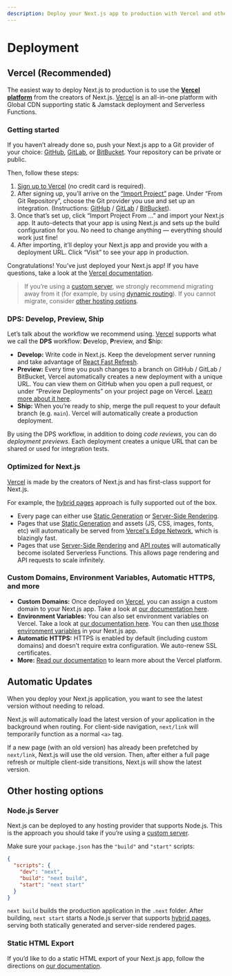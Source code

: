 ```yaml
---
description: Deploy your Next.js app to production with Vercel and other hosting options.
---
```


# Deployment

## Vercel (Recommended)

The easiest way to deploy Next.js to production is to use the **[Vercel platform](https://vercel.com)** from the creators of Next.js. [Vercel](https://vercel.com) is an all-in-one platform with Global CDN supporting static & Jamstack deployment and Serverless Functions.

### Getting started

If you haven’t already done so, push your Next.js app to a Git provider of your choice: [GitHub](https://github.com/), [GitLab](https://gitlab.com/), or [BitBucket](https://bitbucket.org/). Your repository can be private or public.

Then, follow these steps:

1. [Sign up to Vercel](https://vercel.com/signup) (no credit card is required).
2. After signing up, you’ll arrive on the [“Import Project”](https://vercel.com/new) page. Under “From Git Repository”, choose the Git provider you use and set up an integration. (Instructions: [GitHub](https://vercel.com/docs/git/vercel-for-github) / [GitLab](https://vercel.com/docs/git/vercel-for-gitlab) / [BitBucket](https://vercel.com/docs/git/vercel-for-bitbucket)).
3. Once that’s set up, click “Import Project From …” and import your Next.js app. It auto-detects that your app is using Next.js and sets up the build configuration for you. No need to change anything — everything should work just fine!
4. After importing, it’ll deploy your Next.js app and provide you with a deployment URL. Click “Visit” to see your app in production.

Congratulations! You’ve just deployed your Next.js app! If you have questions, take a look at the [Vercel documentation](https://vercel.com/docs).

> If you’re using a [custom server](/docs/advanced-features/custom-server.md), we strongly recommend migrating away from it (for example, by using [dynamic routing](/docs/routing/dynamic-routes.md)). If you cannot migrate, consider [other hosting options](#other-hosting-options).

### DPS: Develop, Preview, Ship

Let’s talk about the workflow we recommend using. [Vercel](https://vercel.com) supports what we call the **DPS** workflow: **D**evelop, **P**review, and **S**hip:

- **Develop:** Write code in Next.js. Keep the development server running and take advantage of [React Fast Refresh](https://nextjs.org/blog/next-9-4#fast-refresh).
- **Preview:** Every time you push changes to a branch on GitHub / GitLab / BitBucket, Vercel automatically creates a new deployment with a unique URL. You can view them on GitHub when you open a pull request, or under “Preview Deployments” on your project page on Vercel. [Learn more about it here](https://vercel.com/features/deployment-previews).
- **Ship:** When you’re ready to ship, merge the pull request to your default branch (e.g. `main`). Vercel will automatically create a production deployment.

By using the DPS workflow, in addition to doing _code reviews_, you can do _deployment previews_. Each deployment creates a unique URL that can be shared or used for integration tests.

### Optimized for Next.js

[Vercel](https://vercel.com) is made by the creators of Next.js and has first-class support for Next.js.

For example, the [hybrid pages](/docs/basic-features/pages.md) approach is fully supported out of the box.

- Every page can either use [Static Generation](/docs/basic-features/pages.md#static-generation) or [Server-Side Rendering](/docs/basic-features/pages.md#server-side-rendering).
- Pages that use [Static Generation](/docs/basic-features/pages.md#static-generation) and assets (JS, CSS, images, fonts, etc) will automatically be served from [Vercel's Edge Network](https://vercel.com/docs/edge-network/overview), which is blazingly fast.
- Pages that use [Server-Side Rendering](/docs/basic-features/pages.md#server-side-rendering) and [API routes](/docs/api-routes/introduction.md) will automatically become isolated Serverless Functions. This allows page rendering and API requests to scale infinitely.

### Custom Domains, Environment Variables, Automatic HTTPS, and more

- **Custom Domains:** Once deployed on [Vercel](https://vercel.com), you can assign a custom domain to your Next.js app. Take a look at [our documentation here](https://vercel.com/docs/custom-domains).
- **Environment Variables:** You can also set environment variables on Vercel. Take a look at [our documentation here](https://vercel.com/docs/environment-variables). You can then [use those environment variables](/docs/api-reference/next.config.js/environment-variables.md) in your Next.js app.
- **Automatic HTTPS:** HTTPS is enabled by default (including custom domains) and doesn't require extra configuration. We auto-renew SSL certificates.
- **More:** [Read our documentation](https://vercel.com/docs) to learn more about the Vercel platform.

## Automatic Updates

When you deploy your Next.js application, you want to see the latest version without needing to reload.

Next.js will automatically load the latest version of your application in the background when routing. For client-side navigation, `next/link` will temporarily function as a normal `<a>` tag.

If a new page (with an old version) has already been prefetched by `next/link`, Next.js will use the old version. Then, after either a full page refresh or multiple client-side transitions, Next.js will show the latest version.

## Other hosting options

### Node.js Server

Next.js can be deployed to any hosting provider that supports Node.js. This is the approach you should take if you’re using a [custom server](/docs/advanced-features/custom-server.md).

Make sure your `package.json` has the `"build"` and `"start"` scripts:

```json
{
  "scripts": {
    "dev": "next",
    "build": "next build",
    "start": "next start"
  }
}
```

`next build` builds the production application in the `.next` folder. After building, `next start` starts a Node.js server that supports [hybrid pages](/docs/basic-features/pages.md), serving both statically generated and server-side rendered pages.

### Static HTML Export

If you’d like to do a static HTML export of your Next.js app, follow the directions on [our documentation](/docs/advanced-features/static-html-export.md).
